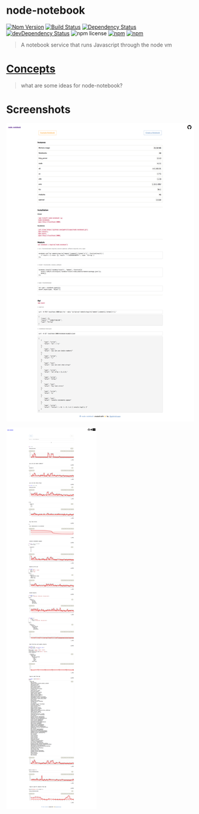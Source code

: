 # node-notebook

[![Npm Version](https://img.shields.io/npm/v/node-notebook.svg)](https://www.npmjs.com/package/node-notebook)
[![Build Status](https://travis-ci.org/gabrielcsapo/node-notebook.svg?branch=master)](https://travis-ci.org/gabrielcsapo/node-notebook)
[![Dependency Status](https://david-dm.org/gabrielcsapo/node-notebook.svg)](https://david-dm.org/gabrielcsapo/node-notebook)
[![devDependency Status](https://david-dm.org/gabrielcsapo/node-notebook/dev-status.svg)](https://david-dm.org/gabrielcsapo/node-notebook#info=devDependencies)
![npm license](https://img.shields.io/npm/l/node-notebook.svg)
[![npm](https://img.shields.io/npm/dt/node-notebook.svg)]()
[![npm](https://img.shields.io/npm/dm/node-notebook.svg)]()

> A notebook service that runs Javascript through the node vm

# [Concepts](CONCEPTS.md)

> what are some ideas for node-notebook?

# Screenshots

![README](screenshots/remote-1920x1080-intro.png)

![README](screenshots/remote-1920x1080-stored.png)
